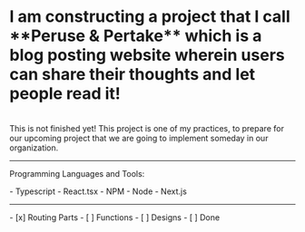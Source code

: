 <h1> I am constructing a project that I call **Peruse & Pertake** which is a blog posting website wherein users can share their thoughts and let people read it!</h1>
<br> 
This is not finished yet! This project is one of my practices,
to prepare for our upcoming project that we are going to 
implement someday in our organization. 
<hr>
<p>Programming Languages and Tools:</p>
- Typescript
- React.tsx
- NPM
- Node
- Next.js
<hr>
- [x] Routing Parts
- [ ] Functions
- [ ] Designs
- [ ] Done

